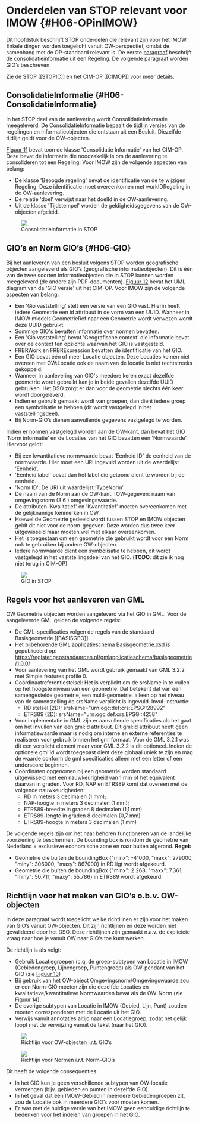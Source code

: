 # Onderdelen van STOP relevant voor IMOW {#H06-OPinIMOW}

Dit hoofdstuk beschrijft STOP onderdelen die relevant zijn voor het IMOW. Enkele
dingen worden toegelicht vanuit OW-perspectief, omdat de samenhang met de
OP-standaard relevant is. De eerste [paragraaf](#H06-ConsolidatieInformatie) beschrijft de consolidatieinformatie uit een
Regeling. De volgende [paragraaf](#H06-GIO) worden GIO’s beschreven.

Zie de STOP [[STOPIC]] en het CIM-OP [[CIMOP]] voor meer details.

## ConsolidatieInformatie {#H06-ConsolidatieInformatie}

In het STOP deel van de aanlevering wordt ConsolidatieInformatie meegeleverd.
De ConsolidatieInformatie bepaalt de tijdlijn versies van de regelingen en
informatieobjecten die ontstaan uit een Besluit. Diezelfde tijdlijn geldt voor
de OW-objecten.

[Figuur 11](#fig-cim-op-consolidatie) bevat toon de klasse 'Consolidatie Informatie' van het CIM-OP. Deze
bevat de informatie die noodzakelijk is om de aanlevering te consolideren tot
een Regeling. Voor IMOW zijn de volgende aspecten van belang:

- De klasse 'Beoogde regeling' bevat de identificatie van de te wijzigen Regeling.
  Deze identificatie moet overeenkomen met workIDRegeling in de OW-aanlevering.
- De relatie 'doel' verwijst naar het doelId in de OW-aanlevering.
- Uit de  klasse 'Tijdstempel' worden de geldigheidsgegevens van de OW-objecten afgeleid.

<figure id="fig-cim-op-consolidatie">
    <img src='media/cim-op-consolidatie.png' />
    <figcaption>Consolidatieinformatie in STOP</figcaption>
</figure>

## GIO’s en Norm GIO’s {#H06-GIO}

Bij het aanleveren van een besluit volgens STOP worden
geografische objecten aangeleverd als GIO’s (geografische informatieobjecten).
Dit is één van de twee soorten informatieobjecten die in STOP kunnen worden
meegeleverd (de andere zijn PDF-documenten). [Figuur 12](#cim-op-gio) bevat het UML diagram 
van de 'GIO versie' uit het CIM-OP. Voor IMOW zijn de volgende aspecten van belang:

- Een 'Gio vaststelling' stelt een versie van een GIO vast. Hierin heeft iedere
Geometrie een id attribuut in de vorm van een UUID. Wanneer in IMOW middels
GeometrieRef naar een Geometrie wordt verwezen wordt deze UUID gebruikt.
- Sommige GIO's bevatten informatie over normen bevatten.
- Een 'Gio vaststelling' bevat 'Geografische context' die informatie bevat over
  de context ten opzichte waarvan het GIO is vastgesteld.
- FRBRWork en FRBRExpression bevatten de identificatie van het GIO.
- Een GIO bevat één of meer Locatie objecten. Deze Locaties komen niet overeen
  met OW:Locatie ook de naam van de locatie is niet rechtstreeks gekoppeld.
- Wanneer in aanlevering van GIO's meedere keren exact dezelfde geometrie wordt gebruikt
  kan je in beide gevallen dezelfde UUID gebruiken. Het DSO zorgt er dan voor de
  geometrie slechts één keer wordt doorgeleverd.
- Indien er gebruik gemaakt wordt van groepen, dan dient iedere groep
 een symbolisatie te hebben (dit wordt vastgelegd in het vaststellingsdeel).
- Bij Norm-GIO’s dienen aanvullende gegevens vastgelegd te worden.

Indien er normen vastgelegd worden aan de OW-kant, dan bevat het
GIO 'Norm informatie' en de Locaties van het GIO bevatten
een 'Normwaarde'. Hiervoor geldt:

- Bij een kwantitatieve normwaarde bevat 'Eenheid ID' de eenheid van de normwaarde. 
  Hier moet een URI ingevuld worden uit de waardelijst ‘Eenheid’.
- 'Eenheid label' bevat dan het label die getoond dient te worden bij de eenheid.
- 'Norm ID': De URI uit waardelijst ‘TypeNorm’ 
- De naam van de Norm aan de OW-kant. [OW-gegeven: naam van omgevingsnorm (3.6 ) 
  omgevingswaarde.
- De attributen 'Kwalitatief' en 'Kwantitatief' moeten overeenkomen met de
 gelijknamige kenmerken in OW.
- Hoewel de Geometrie gedeeld wordt tussen STOP en IMOW objecten geldt dit
  niet voor de norm-gegeven. Deze worden dus twee keer uitgewisseld maar
 moeten wel met elkaar overeenkomen.
- Het is toegestaan om een geometrie die gebruikt wordt voor een Norm ook te 
  gebruiken bij andere OW-objecten.
- Iedere normwaarde dient een symbolisatie te hebben, dit wordt vastgelegd
  in het vaststellingsdeel van het GIO. (**TODO**: dit zie ik nog niet terug in CIM-OP)

<figure id="fig-cim-op-gio">
    <img src='media/cim-op-gio.png'></img>
    <figcaption>GIO in STOP</figcaption>
</figure>

## Regels voor het aanleveren van GML

OW Geometrie objecten worden aangeleverd via het GIO in GML. Voor de
aangeleverde GML gelden de volgende regels:

- De GML-specificaties volgen de regels van de standaard Basisgeometrie [[BASISGEO]].
- Het bijbehorende GML applicatieschema Basisgeometrie.xsd is gepubliceerd op:
<https://register.geostandaarden.nl/gmlapplicatieschema/basisgeometrie/1.0.0/>
- Voor aanlevering van het GML wordt gebruik gemaakt van GML 3.2.2 met
Simple features profile 0.
- Coördinaatreferentiestelsel: Het is verplicht om de srsName in te vullen
op het hoogste niveau van een geometrie. Dat betekent dat van een samengestelde
geometrie, een multi-geometrie, alleen op het niveau van de samenstelling de
srsName verplicht is ingevuld. Invul-instructie:
    - RD stelsel (2D): srsName="urn:ogc:def:crs:EPSG::28992"
    - ETRS89 (2D): srsName="urn:ogc:def:crs:EPSG::4258"
- Voor implementatie in GML zijn er aanvullende specificaties als
het gaat om het invullen van een gml:id attribuut. Dit gml:id attribuut heeft
geen informatiewaarde maar is nodig om interne en externe referenties te
realiseren voor gebruik binnen het gml formaat. Voor de GML 3.2.1 was dit een
verplicht element maar voor GML 3.2.2 is dit optioneel. Indien de optionele gml:id
wordt toegepast dient deze globaal uniek te zijn en
mag de waarde conform de gml specificaties alleen met een letter of een
underscore beginnen.
- Coördinaten opgenomen bij een geometrie
worden standaard uitgewisseld met een nauwkeurigheid van 1 mm of het
equivalent daarvan in graden. Voor RD, NAP en ETRS89 komt dat overeen met de
volgende nauwkeurigheden:
    - RD in meters 3 decimalen (1 mm);</li>
    - NAP-hoogte in meters 3 decimalen (1 mm);</li>
    - ETRS89-breedte in graden 8 decimalen (1,1 mm)
    - ETRS89-lengte in graden 8 decimalen (0,7 mm)
    - ETRS89-hoogte in meters 3 decimalen (1 mm)


De volgende regels zijn om het naar behoren functioneren van de landelijke voorziening te beschermen. De bounding box is rondom de geometrie van Nederland + exclusieve economische zone en naar buiten afgerond. 
**Regel:**
- Geometrie die buiten de boundingBox {"minx": -41000, "maxx": 279000, "miny": 306000, "maxy": 867000} in RD ligt wordt afgekeurd.
- Geometrie die buiten de boundingBox {"minx": 2.268, "maxx": 7.361, "miny": 50.711, "maxy": 55.786} in ETRS89 wordt afgekeurd.

## Richtlijn voor het maken van GIO’s o.b.v. OW-objecten

In deze paragraaf wordt toegelicht welke richtlijnen er zijn voor het maken van
GIO’s vanuit OW-objecten. Dit zijn richtlijnen en deze worden niet gevalideerd
door het DSO. Deze richtlijnen zijn gemaakt n.a.v. de expliciete vraag naar hoe
je vanuit OW naar GIO’s toe kunt werken.

De richtlijn is als volgt:

- Gebruik Locatiegroepen (c.q. de groep-subtypen van Locatie in IMOW (Gebiedengroep,
  Lijnengroep, Puntengroep) als OW-pendant van het GIO (zie [Figuur 13](#fig-RichtlijnVoorOW-objecten))
- Bij gebruik van het OW-object Omgevingsnorm/Omgevingswaarde zou er een Norm-GIO 
  moeten zijn die dezelfde Locaties en kwalitatieve/kwantitatieve Normwaarden 
  bevat als de OW-Norm (zie [Figuur 14](#fig-RichtlijnVoorNormen)).
- De overige subtypen van Locatie in IMOW (Gebied, Lijn, Punt) zouden moeten
  corresponderen met de Locatie uit het GIO.
- Verwijs vanuit annotaties altijd naar een Locatiegroep, zodat het gelijk 
  loopt met de verwijzing vanuit de tekst (naar het GIO).

<figure id='fig-RichtlijnVoorOW-objecten'>
    <img src='media/RichtlijnVoorOW-objecten.png'></img>
    <figcaption>Richtlijn voor OW-objecten i.r.t. GIO’s</figcaption>
</figure>

<figure id='fig-RichtlijnVoorNormen'>
    <img src='media/RichtlijnVoorNormen.png'></img>
    <figcaption>Richtlijn voor Normen i.r.t. Norm-GIO’s</figcaption>
</figure>

Dit heeft de volgende consequenties:

- In het GIO kun je geen verschillende subtypen van OW-locatie vermengen (bijv.
  gebieden en punten in dezelfde GIO).
- In het geval dat één IMOW-Gebied in meerdere Gebiedengroepen zit, zou de
  Locatie ook in meerdere GIO’s voor moeten komen.
- Er was met de huidige versie van het IMOW geen eenduidige richtlijn
  te bedenken voor het indelen van groepen in het GIO.
